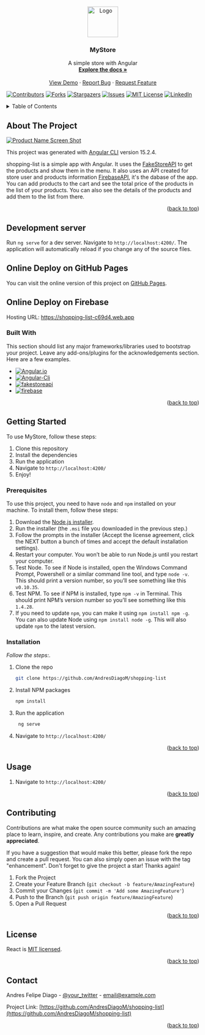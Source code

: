 <a name="readme-top"></a>


<!-- PROJECT LOGO -->
<br />
<div align="center">
  <a href="https://github.com/AndresDiagoM/shopping-list">
    <img src="https://raw.githubusercontent.com/angular/angular/main/aio/src/assets/images/logos/angular/angular.png" alt="Logo" width="80" height="80">
  </a>

  <h3 align="center">MyStore</h3>

  <p align="center">
    A simple store with Angular
    <br />
    <a href=""><strong>Explore the docs »</strong></a>
    <br />
    <br />
    <a href="https://andresdiagom.github.io/shopping-list/">View Demo</a>
    ·
    <a href="">Report Bug</a>
    ·
    <a href="">Request Feature</a>
  </p>
</div>



[![Contributors][contributors-shield]][contributors-url]
[![Forks][forks-shield]][forks-url]
[![Stargazers][stars-shield]][stars-url]
[![Issues][issues-shield]][issues-url]
[![MIT License][license-shield]][license-url]
[![LinkedIn][linkedin-shield]][linkedin-url]



<!-- TABLE OF CONTENTS -->
<details>
  <summary>Table of Contents</summary>
  <ol>
    <li>
      <a href="#about-the-project">About The Project</a>
      <ul>
        <li><a href="#built-with">Built With</a></li>
      </ul>
    </li>
    <li>
      <a href="#getting-started">Getting Started</a>
      <ul>
        <li><a href="#prerequisites">Prerequisites</a></li>
        <li><a href="#installation">Installation</a></li>
      </ul>
    </li>
    <li><a href="#usage">Usage</a></li>
    <li><a href="#roadmap">Roadmap</a></li>
    <li><a href="#contributing">Contributing</a></li>
    <li><a href="#license">License</a></li>
    <li><a href="#contact">Contact</a></li>
    <li><a href="#acknowledgments">Acknowledgments</a></li>
  </ol>
</details>



<!-- ABOUT THE PROJECT -->
## About The Project

[![Product Name Screen Shot][product-screenshot]](https://github.com/AndresDiagoM/shopping-list)

This project was generated with [Angular CLI](https://github.com/angular/angular-cli) version 15.2.4.

shopping-list is a simple app with Angular. It uses the [FakeStoreAPI](https://fakestoreapi.com/) to get the products and show them in the menu. It also uses an API created for store user and products information [FirebaseAPI](https://shopping-list-c69d4-default-rtdb.firebaseio.com/), it's the dabase of the app. You can add products to the cart and see the total price of the products in the list of your products. You can also see the details of the products and add them to the list from there.


<p align="right">(<a href="#readme-top">back to top</a>)</p>

## Development server

Run `ng serve` for a dev server. Navigate to `http://localhost:4200/`. The application will automatically reload if you change any of the source files.

## Online Deploy on GitHub Pages

You can visit the online version of this project on [GitHub Pages](https://andresdiagom.github.io/shopping-list/).


## Online Deploy on Firebase

Hosting URL: https://shopping-list-c69d4.web.app


### Built With

This section should list any major frameworks/libraries used to bootstrap your project. Leave any add-ons/plugins for the acknowledgements section. Here are a few examples.

* [![Angular.io][Angular.io]][Angular-url]
* [![Angular-Cli][Angular-Cli]][Angular-Cli-url]
* [![fakestoreapi][fakestoreapi]][fakestoreapi.com]
* [![firebase][firebase]][firebase-url]

<p align="right">(<a href="#readme-top">back to top</a>)</p>



<!-- GETTING STARTED -->
## Getting Started

To use MyStore, follow these steps:

1. Clone this repository
2. Install the dependencies
3. Run the application
4. Navigate to `http://localhost:4200/`
5. Enjoy!

### Prerequisites

To use this project, you need to have `node` and `npm` installed on your machine. To install them, follow these steps:

1. Download the [Node.js installer](https://nodejs.org/en/download/).
2. Run the installer (the `.msi` file you downloaded in the previous step.)
3. Follow the prompts in the installer (Accept the license agreement, click the NEXT button a bunch of times and accept the default installation settings).
4. Restart your computer. You won’t be able to run Node.js until you restart your computer.
5. Test Node. To see if Node is installed, open the Windows Command Prompt, Powershell or a similar command line tool, and type `node -v`. This should print a version number, so you’ll see something like this `v0.10.35`.
6. Test NPM. To see if NPM is installed, type `npm -v` in Terminal. This should print NPM’s version number so you’ll see something like this `1.4.28`.
7. If you need to update `npm`, you can make it using `npm install npm -g`. You can also update Node using `npm install node -g`. This will also update `npm` to the latest version.


### Installation

_Follow the steps:._

1. Clone the repo
   ```sh
   git clone https://github.com/AndresDiagoM/shopping-list
   ```
2. Install NPM packages
   ```sh
   npm install
   ```
3. Run the application
   ```sh
    ng serve
    ```
4. Navigate to `http://localhost:4200/`


<p align="right">(<a href="#readme-top">back to top</a>)</p>



<!-- USAGE EXAMPLES -->
## Usage

1. Navigate to `http://localhost:4200/`


<p align="right">(<a href="#readme-top">back to top</a>)</p>



<!-- CONTRIBUTING -->
## Contributing

Contributions are what make the open source community such an amazing place to learn, inspire, and create. Any contributions you make are **greatly appreciated**.

If you have a suggestion that would make this better, please fork the repo and create a pull request. You can also simply open an issue with the tag "enhancement".
Don't forget to give the project a star! Thanks again!

1. Fork the Project
2. Create your Feature Branch (`git checkout -b feature/AmazingFeature`)
3. Commit your Changes (`git commit -m 'Add some AmazingFeature'`)
4. Push to the Branch (`git push origin feature/AmazingFeature`)
5. Open a Pull Request

<p align="right">(<a href="#readme-top">back to top</a>)</p>



<!-- LICENSE -->
## License

React is [MIT licensed](./LICENSE).

<p align="right">(<a href="#readme-top">back to top</a>)</p>



<!-- CONTACT -->
## Contact

Andres Felipe Diago - [@your_twitter](https://twitter.com/your_username) - email@example.com

Project Link: [https://github.com/AndresDiagoM/shopping-list](https://github.com/AndresDiagoM/shopping-list)

<p align="right">(<a href="#readme-top">back to top</a>)</p>





<!-- MARKDOWN LINKS & IMAGES -->
<!-- https://www.markdownguide.org/basic-syntax/#reference-style-links -->
[contributors-shield]: https://img.shields.io/github/contributors/othneildrew/Best-README-Template.svg?style=for-the-badge
[contributors-url]: https://github.com/AndresDiagoM/shopping-list/graphs/contributors
[forks-shield]: https://img.shields.io/github/forks/othneildrew/Best-README-Template.svg?style=for-the-badge
[forks-url]: https://github.com/nicolaschicaiza/pet_location/tree/develop
[stars-shield]: https://img.shields.io/github/stars/othneildrew/Best-README-Template.svg?style=for-the-badge
[stars-url]: https://github.com/AndresDiagoM/shopping-list
[issues-shield]: https://img.shields.io/github/issues/othneildrew/Best-README-Template.svg?style=for-the-badge
[issues-url]: https://github.com/AndresDiagoM/shopping-list/issues
[license-shield]: https://img.shields.io/github/license/othneildrew/Best-README-Template.svg?style=for-the-badge
[license-url]: https://github.com/othneildrew/Best-README-Template/blob/master/LICENSE.txt
[linkedin-shield]: https://img.shields.io/badge/-LinkedIn-black.svg?style=for-the-badge&logo=linkedin&colorB=555
[linkedin-url]: https://www.linkedin.com/in/andres-felipe-diago-matta/
[product-screenshot]: src/assets/images/screenshot3.png


[Angular.io]: https://img.shields.io/badge/Angular-DD0031?style=for-the-badge&logo=angular&logoColor=white
[Angular-url]: https://angular.io/

[Angular-Cli]: https://img.shields.io/badge/Angular_CLI-000000?style=for-the-badge&logo=angularjs&logoColor=white
[Angular-Cli-url]: https://cli.angular.io/

[fakestoreapi]: https://img.shields.io/badge/FakeStoreAPI-000000?style=for-the-badge&logo=api&logoColor=white
[fakestoreapi.com]: https://fakestoreapi.com/


[JQuery.com]: https://img.shields.io/badge/jQuery-0769AD?style=for-the-badge&logo=jquery&logoColor=white
[JQuery-url]: https://jquery.com 

[firebase]: https://img.shields.io/badge/firebase-ffca28?style=for-the-badge&logo=firebase&logoColor=black
[firebase-url]: https://firebase.google.com/
